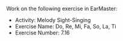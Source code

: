 Work on the following exercise in EarMaster:
- Activity: Melody Sight-Singing
- Exercise Name: Do, Re, Mi, Fa, So, La, Ti
- Exercise Number: 7.16
